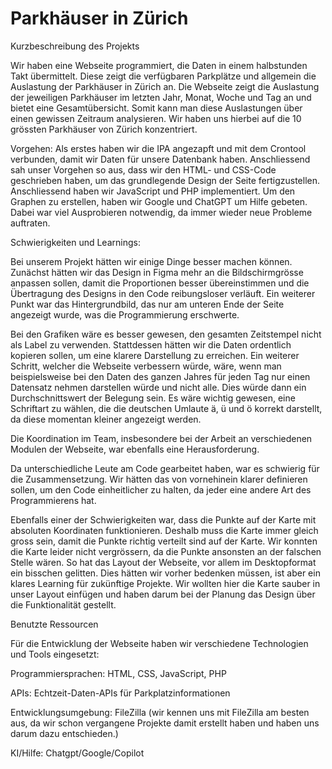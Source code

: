 # Parkhäuser in Zürich
Kurzbeschreibung des Projekts 

Wir haben eine Webseite programmiert, die Daten in einem halbstunden Takt übermittelt. Diese zeigt die verfügbaren Parkplätze und allgemein die Auslastung der Parkhäuser in Zürich an. Die Webseite zeigt die Auslastung der jeweiligen Parkhäuser im letzten Jahr, Monat, Woche und Tag an und bietet eine Gesamtübersicht. Somit kann man diese Auslastungen über einen gewissen Zeitraum analysieren. Wir haben uns hierbei auf die 10 grössten Parkhäuser von Zürich konzentriert. 

 

Vorgehen: 
Als erstes haben wir die IPA angezapft und mit dem Crontool verbunden, damit wir Daten für unsere Datenbank haben. Anschliessend sah unser Vorgehen so aus, dass wir den HTML- und CSS-Code geschrieben haben, um das grundlegende Design der Seite fertigzustellen. Anschliessend haben wir JavaScript und PHP implementiert. Um den Graphen zu erstellen, haben wir Google und ChatGPT um Hilfe gebeten. Dabei war viel Ausprobieren notwendig, da immer wieder neue Probleme auftraten. 

 

Schwierigkeiten und Learnings:  

Bei unserem Projekt hätten wir einige Dinge besser machen können. Zunächst hätten wir das Design in Figma mehr an die Bildschirmgrösse anpassen sollen, damit die Proportionen besser übereinstimmen und die Übertragung des Designs in den Code reibungsloser verläuft. Ein weiterer Punkt war das Hintergrundbild, das nur am unteren Ende der Seite angezeigt wurde, was die Programmierung erschwerte. 

Bei den Grafiken wäre es besser gewesen, den gesamten Zeitstempel nicht als Label zu verwenden. Stattdessen hätten wir die Daten ordentlich kopieren sollen, um eine klarere Darstellung zu erreichen. Ein weiterer Schritt, welcher die Webseite verbessern würde, wäre, wenn man beispielsweise bei den Daten des ganzen Jahres für jeden Tag nur einen Datensatz nehmen darstellen würde und nicht alle. Dies würde dann ein Durchschnittswert der Belegung sein. Es wäre wichtig gewesen, eine Schriftart zu wählen, die die deutschen Umlaute ä, ü und ö korrekt darstellt, da diese momentan kleiner angezeigt werden. 

Die Koordination im Team, insbesondere bei der Arbeit an verschiedenen Modulen der Webseite, war ebenfalls eine Herausforderung. 

Da unterschiedliche Leute am Code gearbeitet haben, war es schwierig für die Zusammensetzung. Wir hätten das von vornehinein klarer definieren sollen, um den Code einheitlicher zu halten, da jeder eine andere Art des Programmierens hat.   

 

Ebenfalls einer der Schwierigkeiten war, dass die Punkte auf der Karte mit absoluten Koordinaten funktionieren. Deshalb muss die Karte immer gleich gross sein, damit die Punkte richtig verteilt sind auf der Karte. Wir konnten die Karte leider nicht vergrössern, da die Punkte ansonsten an der falschen Stelle wären. So hat das Layout der Webseite, vor allem im Desktopformat ein bisschen gelitten. Dies hätten wir vorher bedenken müssen, ist aber ein klares Learning für zukünftige Projekte. Wir wollten hier die Karte sauber in unser Layout einfügen und haben darum bei der Planung das Design über die Funktionalität gestellt. 

 

Benutzte Ressourcen 

Für die Entwicklung der Webseite haben wir verschiedene Technologien und Tools eingesetzt: 

Programmiersprachen: HTML, CSS, JavaScript, PHP 

APIs: Echtzeit-Daten-APIs für Parkplatzinformationen 

Entwicklungsumgebung: FileZilla (wir kennen uns mit FileZilla am besten aus, da wir schon vergangene Projekte damit erstellt haben und haben uns darum dazu entschieden.) 

KI/Hilfe: Chatgpt/Google/Copilot  
